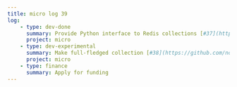 ```yaml
---
title: micro log 39
log:
    - type: dev-done
      summary: Provide Python interface to Redis collections [#37](https://github.com/noyainrain/micro/issues/37)
      project: micro
    - type: dev-experimental
      summary: Make full-fledged collection [#38](https://github.com/noyainrain/micro/issues/38)
      project: micro
    - type: finance
      summary: Apply for funding
---
```


